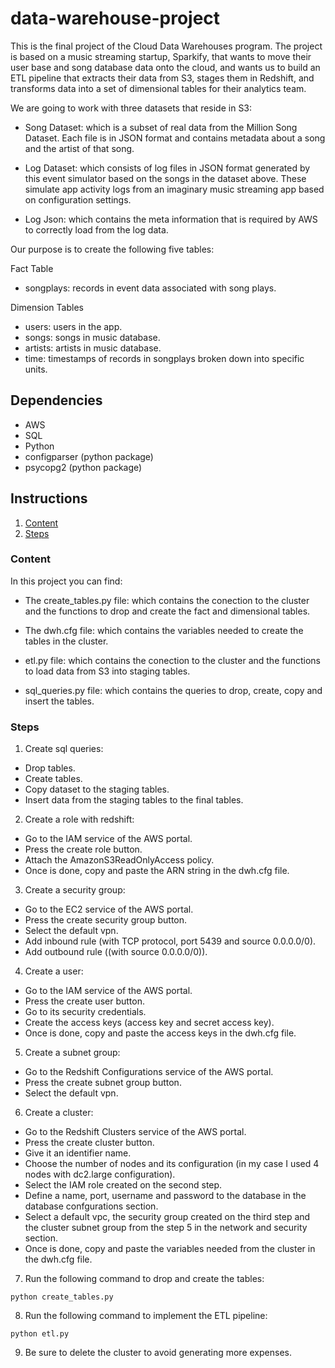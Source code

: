 # data-warehouse-project
This is the final project of the Cloud Data Warehouses program. The project is based on a music streaming startup, Sparkify, that wants to move their user base and song database data onto the cloud, and wants us to build an ETL pipeline that extracts their data from S3, stages them in Redshift, and transforms data into a set of dimensional tables for their analytics team.

We are going to work with three datasets that reside in S3:

- Song Dataset: which is a subset of real data from the Million Song Dataset. Each file is in JSON format and contains metadata about a song and the artist of that song.

- Log Dataset: which consists of log files in JSON format generated by this event simulator based on the songs in the dataset above. These simulate app activity logs from an imaginary music streaming app based on configuration settings.

- Log Json: which contains the meta information that is required by AWS to correctly load from the log data.

Our purpose is to create the following five tables:

Fact Table
- songplays: records in event data associated with song plays.

Dimension Tables
- users: users in the app.
- songs: songs in music database.
- artists: artists in music database.
- time: timestamps of records in songplays broken down into specific units.

## Dependencies
- AWS
- SQL
- Python
- configparser (python package)
- psycopg2 (python package)

## Instructions
 1. [Content](#content)
 2. [Steps](#steps)

### Content
In this project you can find:

- The create_tables.py file: which contains the conection to the cluster and the functions to drop and create the fact and dimensional tables.

- The dwh.cfg file: which contains the variables needed to create the tables in the cluster.

- etl.py file: which contains the conection to the cluster and the functions to load data from S3 into staging tables.

- sql_queries.py file: which contains the queries to drop, create, copy and insert the tables.

### Steps
1. Create sql queries:

- Drop tables.
- Create tables.
- Copy dataset to the staging tables.
- Insert data from the staging tables to the final tables.

2. Create a role with redshift:

- Go to the IAM service of the AWS portal.
- Press the create role button.
- Attach the AmazonS3ReadOnlyAccess policy.
- Once is done, copy and paste the ARN string in the dwh.cfg file.

3. Create a security group:

- Go to the EC2 service of the AWS portal.
- Press the create security group button.
- Select the default vpn.
- Add inbound rule (with TCP protocol, port 5439 and source 0.0.0.0/0).
- Add outbound rule ((with source 0.0.0.0/0)).

4. Create a user:

- Go to the IAM service of the AWS portal.
- Press the create user button.
- Go to its security credentials.
- Create the access keys (access key and secret access key).
- Once is done, copy and paste the access keys in the dwh.cfg file.

5. Create a subnet group:

- Go to the Redshift Configurations service of the AWS portal.
- Press the create subnet group button.
- Select the default vpn.

6. Create a cluster:

- Go to the Redshift Clusters service of the AWS portal.
- Press the create cluster button.
- Give it an identifier name.
- Choose the number of nodes and its configuration (in my case I used 4 nodes with dc2.large configuration).
- Select the IAM role created on the second step.
- Define a name, port, username and password to the database in the database confgurations section.
- Select a default vpc, the security group created on the third step and the cluster subnet group from the step 5 in the network and security section.
- Once is done, copy and paste the variables needed from the cluster in the dwh.cfg file.

7. Run the following command to drop and create the tables:

  ```
  python create_tables.py
  ```

8. Run the following command to implement the ETL pipeline:

  ```
  python etl.py
  ```

9. Be sure to delete the cluster to avoid generating more expenses.

